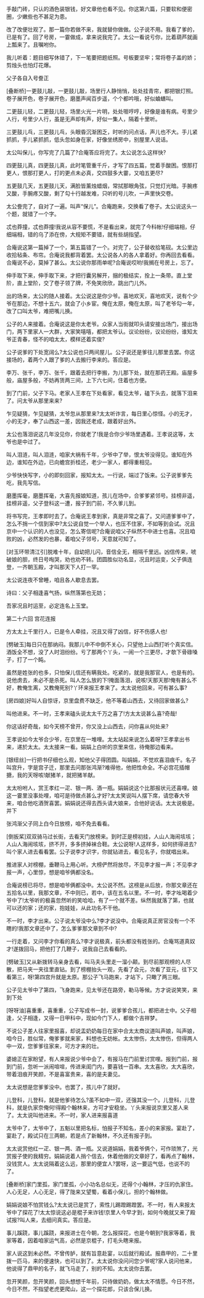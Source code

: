 <!-- { "loadSidebar": true } -->
手敲门砖，只认的酒色装银钱，好文章他也看不见。你这第六篇，只要软和便密圈，少嫩些也不甚足为患。

改了改便壮观了。那一篇你若做不来，我就替你做做。公子说不用。我看了爹的，已是有了。回了号房，一霎做成，拿来说我完了。太公一看说亏你，比着葫芦就画上瓢来了。且嘱咐你。

我儿听着：题目细写休错了，下一笔要把题纸照。号板要坚牢；常将卷子盖的娇；剪烛头也怕灯花爆。

父子各自入号誊正

[叠断桥]一更鼓儿敲，一更鼓儿敲，场里行人静悄悄，处处挂青帘，都把银灯照。卷子展开色，卷子展开色，磨墨声闻百步遥，个个都吟哦，好似蛐蟮叫。

二更鼓儿轻，二更鼓儿轻，场里火光一片明，处处啀哼哼，好像是谁有病。号里少人行，号里少人行，虽是无声却有声，好似一集人，隔着十里听。

三更鼓儿乓，三更鼓儿乓，头眼昏沉渐困乏，时听的问点话，声儿也不大。手儿紧抓抓，手儿紧抓抓，低头忽如身在家，好像坐绣房中，别屋里人说话。

太公叫保儿，你写完了几篇了?合庵答应将完了。太公说怎么这样快?

四更鼓儿真，四更鼓儿真，此时笔管重千斤，才写了四五篇，觉着手酸困。恨那打更人，恨那打更人，打的更点未必真，交四鼓多大霎，又咱五更尽?

五更鼓几天，五更鼓儿天，满脸皆薰烛蜡烟，常拭那眼角弦，只觉灯光暗。手腕疼又酸，手腕疼又酸，剩了勾十行越发难，只听的号儿吹，一声里快交卷。

太公誊完了，自对了一遍。叫声“保儿”。合庵跑来，交换看了卷子。太公说这头一个题，就错了一个字。

忒也莽撞，忒也莽撞!我说从容不要慌，不是看出来，就完了今科帐!仔细端相，仔细端相，错的乌了添在傍，大规矩不要错，就有些胡指望。

合庵说这第一篇掉了一个，第五篇错了一个。对完了，公子替收拾笔砚。太公里边收拾毡条、布帘。合庵说我都背着罢。太公说各人的各人拿着好。你再回去看看。合庵说不必，莫掉了甚么。太公说你那雨单呢?合庵说哎哟!我搁在号房上，忘了。

伸手取下来，伸手取下来，才把行囊另解开，捆的极结实，拴上一条带。直上堂阶，直上堂阶，交了卷子领了牌，不免笑欣欣，跳出门儿外。

出的场来，太公的随人接着。太公说这是你少爷。喜地欢天，喜地欢天，说有个少爷在那边，不想十五六，就会了小乡宦。俺在太原，俺在太原，叫了老爷勾一年，改了口叫太爷，难把嘴儿换。

公子的人来接着。合庵说这是你太老爷。众家人当街就叩头请安接出场门，接出场门，两下里家人一大群，大家笑嘻嘻，都把太爷认。议论纷纷，议论纷纷，谁知太爷正青春，怪不的咱太太，模样还着实俊?

公子说爹的下处宽阔么?太公说也只两间屋儿。公子说还是爹往儿那里去罢。你这接场的，着两个人跟了爹的人去搬行李来的。答应是。

李万、张千，李万、张千，跟着去把行李搬，为儿那下处，就在那药王殿。庙屋多般，庙屋多般，不妨再赁两三间，上下六七间，住着也方便。

到了门前，父子下马。老家人王孝在下处看家，看见太爷，磕下头去，就落下泪来了。问太爷从那里来来?

乍见疑猜，乍见疑猜，太爷忽从那里来?太太听诈言，每日里心惊怪。小的无才，小的无才，奉了山西这一差，因我还老成，跟着好出外。

太公也落泪说这几年没见你，你就老了!我是合你少爷场里遇着。王孝说这等，太爷也是中过了。

叫人泪涟，叫人泪涟，咱家大祸有千年，少爷中了举，恨太爷没得见。谁知在外边，谁知在外边，已向蟾宫折桂还，老少一家人，都得重相见。

少爷快快写字，小的即刻回家，报知太太。一行说，端过了饭来。公子说爹爹先吃，我先写信。

磨墨挥毫，磨墨挥毫，大喜先报娘知道，孩儿在场中，合爹爹紧邻号。挂榜非遥，挂榜非遥，父子登科这一遭，报子到门前，不久爹儿到。

将书写完，王孝即时去了。合庵说王孝到家，真是非常之喜了。又问道爹爹中了，怎么不捎一个信到家中?太公说自觉一个举人，也压不住家，不如等到会试。况且京中一个认识的人也没见，怎么寄信呢?合庵说咱父子纵然不中进士也喜。况且咱败的凶，必然发的也暴，着咱父子邻号，天意就可知了。

[对玉环带清江引]脱难十年，自幼把儿闪，音信全无，相隔千里远。凶信传来，唬破娘的胆，终日号啕哭，劝也劝不转。团圆胜似功名显，况且时运变，父子俱连登，一齐朝玉殿，才叫那天下人打一罕。

太公说连夜不曾睡，咱且各人歇息去罢。

诗曰：父子相逢喜气扬，纵然落第也无妨；

吾家况且时运至，必定连名上玉堂。

第二十六回  宫花连报

方太太上千里行人，已是令人牵挂，况且又得了凶信，好不伤感人也!

[劈破玉]每日只在那纳闷。我那儿中不中倒不关心，只望他上山西打听个真实信。酒饭全不想，没了人时泪纷纷。亏了那两个丫头，一闹一个三更尽，才欹下骨碌嗓子，打了一个盹。

虽然是姓张的也多，只怕保儿信还有瞒我处。吃紧的，就是我那官人，也是有的。说他虏去，未必不是杀死。叫人怎么放的下!掩面落泪，说咳!天那天那!俺有甚么不好，教俺生离，又教俺死别?丫环来报王孝来了。太太说他回来，可有甚么事?

[房四娘]好叫人自惊讶，京里盘费不缺乏，他不等着山西去，又待回家做甚么?

叫他进来。不一时，王孝来磕头说太太千万之喜了!方太太说甚么喜?奇哉!

你这话好奇哉，如今天榜不曾开，你又没上山西去，问你喜从何处来?

王孝说如今太爷合少爷，在京里在一堆哩。太太站起来说怎么着呀?王孝拿出书来，递於太太。太太接来一看。娟娟上白听的京里来信，待俺那边看来。

[银纽丝]一行把书仔细也么观，知他父子得团圆。叫娟娟，不觉欢喜泪痕千。名子叫宫升，字是宫子迁，那里去问那张鸿渐?难得他，他把性命全。不必宫花插帽搪，我的天呀咳!献猪羊，就把猪羊献。

太太吩咐人，赏王孝红一疋、银一两、酒一瓶。娟娟说这个比那报状元还喜哩。娘这一霎里没事处哩，咱可是待做点甚么才好?太太笑说叫人摆下席，请您春大爷来，咱合他吃酒贺喜罢。娟娟说还得去西头请大娘来，合他好说话。太太说极是。并下

张鸿渐父子同上白今日放榜，咱不免去看看。

[倒扳桨]双双骑马过长街，去看天门放榜来。到时正是榜初挂，人山人海闹垓垓；人山人海闹垓垓，挤不开，多多挤掉袜合鞋。太公说呀!人这样多，如何挤得进去?叫个家人进去看看罢。公子说李才识字，你就钻进去，看见名子，你就唱出来。

推进家人对榜棚，垂鞭马上用心听。大榜俨然将放尽，不见李才报一声；不见李才报一声，心里惊，想是咱爷俩都没名。

合庵说榜已将尽，想是咱爷俩都没中。太公说不然。这榜是从后放，你那文章还在五拾名以里，我那文章，不中则已，若中，该在五名以里。不一时，李才吆喝着少爷中了!太爷听的极喜忽然听的笑哈哈，有了一个就不差。纵然我就落了第，也就可以还的家；还的家，抱娃娃，从此功名不干他。

不一时，李才出来。公子说太爷没中么?李才说没中。合庵说真正房官没有一个不瞎的!我那文章还中了，怎么爹爹那文章到不中?

一行走着，又问李才你看的真么?李才说极真，前头都没有姓张的。合庵骂道真奴才!遂拨回马，把他打了几鞭子，说我自己去看看的。

[劈破玉]又从新拨转马亲身去看，叫马夫头里走一溜小颠。到尽前那观榜的人尽散，把马夹一夹往里直钻。到了榜棚抬头一观，先看了会元，次看了亚元，往下又看第三，呀!第四宫升就是太原。那公子飞马跑来，才站下，只瞰了两三眼。

公子见太爷中了第四，飞身跑来，见太爷还在路旁，勒马等候。方才说说笑笑，来到下处

[呀呀油]喜重重，喜重重，公子写成书一封，说爹爹合孩儿，都把进士中。父子相逢，父子相逢，又得一日甲科中，现如今门下人，都做个吉祥梦。

不说公子差人往家里报喜，却说盂奶奶每日在家中合太太商议道叫声娘，叫声娘，咱今日，胜似常，俺爹爹就来家，料想也无妨帐。太太惨伤，太太惨伤，但得两人中一双，您爹爹往家来，可方才来的壮。

婆媳正在家盼望，有人来报说少爷中会了，有报马在门前里讨赏哩。报到门前，报到门前，忽听一派闹喧喧，传进来闺门内，要喜钱一百串。太太喜欣，太大喜欣，带着泪痕开笑颜，不是喜富贵来，喜的是夫妻见。

太太说想是您爹爹没中。也罢了，孩儿中了就好。

儿登科，儿登科，就是他爹待怎么?虽不如中一双，还强其没一个。儿登科，儿登科，就是仇家奈俺何!得殿个翰林来，方可才安稳坐。丫头来报说京里又差人来了。太太说叫他进来。不一时，家人进来报喜道

太爷中了，太爷中了，五魁以里把名标，怕报子不知名，差小的来家报。宴赴了，宴赴了，殿试只在三两朝，若是点了新翰林，不久还有报子到。

太太说赏他红一疋、银一两、酒一瓶。又说道娟娟，我着爷俩个，可作琐煞了，光赏报子使的我精穷。娟娟说着人捎个信去，休着他做的文章好了，看再点了翰林，没钱赏人。太太说隔着这么远，那里的便宜人?罢呀，这一要运气低，也说不的了。

[叠断桥]家门里孤，家门里孤，小小功名总似无，还得个小翰林，才压的仇家住。人心无足，人心无足，得了陇来又望蜀，看着小保儿，担的个翰林做。

娟娟说娘不怕赏钱么?太太说已是赏了，索性儿踢蹬踢蹬罢。不一时，有人来报太爷中了探花了!太太惊说这必是棍子来诈钱!京里人今早才到，如何今晚就又来了殿试报?叫人来，去细问真实。答应是。

事儿蹊跷，事儿蹊跷，来报进士在今朝，怎么报探花，也是今朝到?我家等着，我家等着，因着咱家运气高，必然是京棍子，打毛头瞎来报。

家人说这到未必然。不曾传胪，就有旨意赴宴，以后就行殿试。报鼎甲的，二十里拨一匹马，来的便速快，也可以到了。太太说你没问问您少爷呢?家人说问他来，他说得了鼎甲的名子，就飞马走了，别的不知。太太说你去罢。

忽开笑颜，忽开笑颜，回头想想千年前，只待做奶奶，做太太不情愿。今日不然，今日不然，不指望老虎更爬山，这一个探花郎，只该合保儿换。

